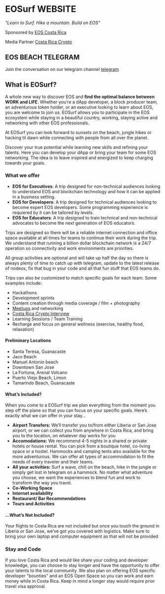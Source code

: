 # EOSurf WEBSITE  
*"Learn to Surf. Hike a mountain. Build on EOS"*

Sponsored by [EOS Costa Rica](https://eoscostarica.io)

Media Partner [Costa Rica Crypto](https://www.youtube.com/channel/UCHPQbgCohxxg49zYrAFu_9Q)

## EOS BEACH TELEGRAM
Join the conversation on our telegram channel [telegram](https://t.me/eosbeach)


## What is EOSurf?
A whole new way to discover EOS and **find the optimal balance between WORK and LIFE**. Whether you’re a dApp developer, a block producer team, an adventurous token holder, or an executive looking to learn about EOS, you are welcome to join us. EOSurf allows you to participate in the EOS ecosystem while staying in a beautiful country, working, staying active and networking with other EOS professionals. 

At EOSurf you can look forward to sunsets on the beach, jungle hikes or hacking til dawn while connecting with people from all over the planet.

Discover your true potential while learning new skills and refining your talents. Here you can develop your dApp or bring your team for some EOS networking. The idea is to leave inspired and energized to keep charging towards your goals.

### What we offer

 - **EOS for Executives**: A trip designed for non-technical audiences looking to understand EOS and blockchain technology and how it can be applied in a business setting.
 - **EOS for Developers**: A trip designed for technical audiences looking to become expert EOS developers. Some programming experience is requiered by it can be tailored by levels. 
 - **EOS for Educators**: A trip designed to train technical and non-technical advocates to become the next generation of EOS educators. 

Trips are designed so there will be a reliable internet connection and office space available at all times for teams to continue their work during the trip. We understand that running a billion dollar blockchain network is a 24/7 operation so connectivity and work environments are priorities. 

All group activities are optional and will take up half the day so there is always plenty of time to catch up with telegram, update to the latest release of nodeos, fix that bug in your code and all that fun stuff that EOS teams do.

Trips can also be customized to match specific goals for each team. Some examples include:

- Hackathons
- Development sprints 
- Content creation through media coverage / film + photography
- [Meetups](https://www.meetup.com/EOS-Costa-Rica/) and networking
- [Costa Rica Crypto Interview](https://www.youtube.com/channel/UCHPQbgCohxxg49zYrAFu_9Q/featured) 
- Learning Sessions / Team Training
- Recharge and focus on general wellness (exercise, healthy food, relaxation)

#### Preliminary Locations
 - Santa Teresa, Guanacaste
 - Jaco Beach
 - Manuel Antonio beach
 - Downtown San Jose 
 - La Fortuna, Arenal Volcano
 - Puerto Viejo Beach, Limon
 - Tamarindo Beach, Guanacaste

#### What’s Included?

When you come to a EOSurf trip we plan everything from the moment you step off the plane so that you can focus on your specific goals. Here’s exactly what we can offer in your stay…

- **Airport Transfers:** We’ll transfer you to/from either Liberia or San Jose airport, or we can collect you from anywhere in Costa Rica, and bring you to the location, on whatever day works for you
- **Accomodations:** We recommend 4-5 nights in a shared or private hotels or house rental. You can pick from a boutique hotel, co-living space or a hostel. Hammocks and camping tents also available for the more adventurous. We can offer all types of accommodation to fit the needs of every traveler and their teams. 
- **All your activities:** Surf a wave, chill on the beach, hike in the jungle or simply get lost in telegram on a hammock. No matter what adventure you choose, we want the experiences to blend fun and work to transform the way you travel. 
- **Co-Working Space**
- **Internet availability** 
- **Restaurant/ Bar Recommendations**
- **Tours and Activities** 

#### …What’s Not Included?
Your flights to Costa Rica are not included but once you touch the ground in Liberia or San Jose, we’ve got you covered with logistics. Make sure to bring your own laptop and computer equipment as that will not be provided

### Stay and Code
If you love Costa Rica and would like share your coding and developer knowledge, you can choose to stay longer and have the opportunity to offer your talents to the local community. We also plan on offering EOS specific developer "bounties" and an EOS Open Space so you can work and earn money while in Costa Rica. Keep in mind a longer stay would require prior travel visa approval.
